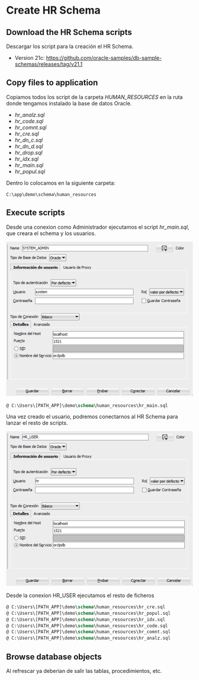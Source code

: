 # Create HR Schema

## Download the HR Schema scripts

Descargar los script para la creación el HR Schema.

- Version 21c: https://github.com/oracle-samples/db-sample-schemas/releases/tag/v21.1

## Copy files to application

Copiamos todos los script de la carpeta _HUMAN_RESOURCES_ en la ruta donde tengamos instalado la base de datos Oracle.

- _hr_analz.sql_
- _hr_code.sql_
- _hr_comnt.sql_
- _hr_cre.sql_
- _hr_dn_c.sql_
- _hr_dn_d.sql_
- _hr_drop.sql_
- _hr_idx.sql_
- _hr_main.sql_
- _hr_popul.sql_

Dentro lo colocamos en la siguiente carpeta:

```
C:\app\demo\schema\human_resources
```

## Execute scripts

Desde una conexion como Administrador ejecutamos el script _hr_main.sql_, que creara el schema y los usuarios.

![Connection SYS](con_sys.png)

```sql
@ C:\Users\[PATH_APP]\demo\schema\human_resources\hr_main.sql
```

Una vez creado el usuario, podremos conectarnos al HR Schema para lanzar el resto de scripts.

![Connection HR](con_hr.png)

Desde la conexion HR_USER ejecutamos el resto de ficheros

```sql
@ C:\Users\[PATH_APP]\demo\schema\human_resources\hr_cre.sql
@ C:\Users\[PATH_APP]\demo\schema\human_resources\hr_popul.sql
@ C:\Users\[PATH_APP]\demo\schema\human_resources\hr_idx.sql
@ C:\Users\[PATH_APP]\demo\schema\human_resources\hr_code.sql
@ C:\Users\[PATH_APP]\demo\schema\human_resources\hr_comnt.sql
@ C:\Users\[PATH_APP]\demo\schema\human_resources\hr_analz.sql
```

## Browse database objects

Al refrescar ya deberian de salir las tablas, procedimientos, etc.
